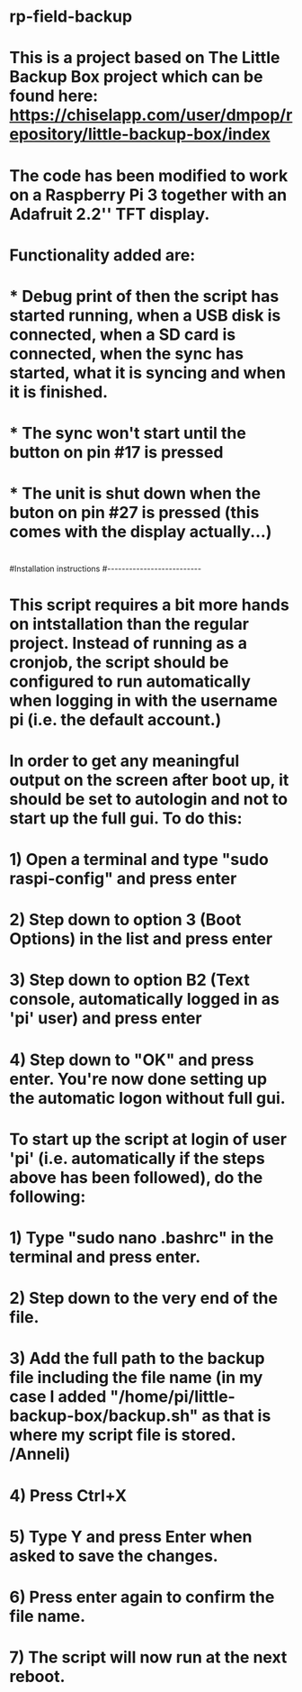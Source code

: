 # rp-field-backup
# This is a project based on The Little Backup Box project which can be found here: https://chiselapp.com/user/dmpop/repository/little-backup-box/index
# The code has been modified to work on a Raspberry Pi 3 together with an Adafruit 2.2'' TFT display.
# Functionality added are:
#  * Debug print of then the script has started running, when a USB disk is connected, when a SD card is connected, when the sync has started, what it is syncing and when it is finished.
#  * The sync won't start until the button on pin #17 is pressed
#  * The unit is shut down when the buton on pin #27 is pressed (this comes with the display actually...)
#

#Installation instructions
#--------------------------
# This script requires a bit more hands on intstallation than the regular project. Instead of running as a cronjob, the script should be configured to run automatically when logging in with the username pi (i.e. the default account.)
#
# In order to get any meaningful output on the screen after boot up, it should be set to autologin and not to start up the full gui. To do this:
# 1) Open a terminal and type "sudo raspi-config" and press enter
# 2) Step down to option 3 (Boot Options) in the list and press enter
# 3) Step down to option B2 (Text console, automatically logged in as 'pi' user) and press enter
# 4) Step down to "OK" and press enter. You're now done setting up the automatic logon without full gui.
#
# To start up the script at login of user 'pi' (i.e. automatically if the steps above has been followed), do the following:
# 1) Type "sudo nano .bashrc" in the terminal and press enter.
# 2) Step down to the very end of the file.
# 3) Add the full path to the backup file including the file name (in my case I added "/home/pi/little-backup-box/backup.sh" as that is where my script file is stored. /Anneli)
# 4) Press Ctrl+X
# 5) Type Y and press Enter when asked to save the changes.
# 6) Press enter again to confirm the file name.
# 7) The script will now run at the next reboot.
